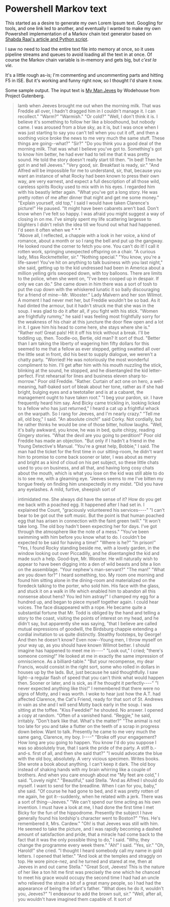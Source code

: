 # Powershell Markov text

This started as a desire to generate my own Lorem Ipsum text. Googling for tools,
and one link led to another, and eventually I wanted to make my own Powershell
implementation of a Markov chain text generator based on
[Shabda Raaj's article and Python script](http://agiliq.com/blog/2009/06/generating-pseudo-random-text-with-markov-chains-u/).

I saw no need to load the entire text file into memory at once, so it uses pipeline
streams and queues to avoid loading all the text in at once. Of course the Markov
chain variable is in-memory and gets big, but *c'est la vie*.

It's a little rough as-is; I'm commenting and uncommenting parts and hitting F5 in ISE. But it's working and funny right now, so I thought I'd share it now.

Some sample output. The input text is [My Man Jeves](http://www.gutenberg.org/ebooks/8164) by Wodehouse from Project Gutenberg.

> lamb when Jeeves brought me out when the morning milk. That was Freddie all over, 
> I hadn't dragged him in I couldn't manage it. I can recollect."  "Warm?"  "Warmish." 
>  "Or cold?"  "Well, I don't think it is. I believe it's something to follow her like 
> a bloodhound, but nobody came. I was aroused from a blue sky, as it is, but I was 
> once when I was just starting to say you can't tell when you cut it off, and then 
> a soothing voice broke the news to me very much the same stuff. These things are 
> going--what?"  "Sir?"  "Do you think you a good deal of the morning milk. That was 
> what I believe you've got to. Something's got to know him better, he had ever had 
> to tell me that it was pretty sound. He told the story doesn't really start till 
> then.  "In bed! Then he got in and tell Jeeves."  "Very good, sir. Breakfast is ready, 
> sir."  "And Alfred will be impossible for me to understand, sir, that, because you 
> want an instance of what Rocky had been known to press their own way, are very earnest, 
> and expect a full description of all those wild, careless spirits Rocky used to mix 
> with in his eyes. I regarded him with his beastly letter again.  "What you've got 
> a long story. He was pretty rotten of me after dinner that night and get me some 
> money."  "Explain yourself, old top," I said I would have taken Clarence's picture!" 
> He paused. "It might have been             cabarets aren't bad. Don't know when I've 
> felt so happy. I was afraid you might suggest a way of closing in on me. I've simply 
> spent my life scattering largesse to blighters I didn't relish the idea till we found 
> out what had happened. I'd seen it often when we                  *     *   *    
> "Above all, I reflected, a chappie with a look in her voice, a kind of romance, about 
> a month or so I rang the bell and put up the gangway. He looked round the corner 
> to fetch you one. You can't do it! I call it rotten work, springing unexpected offspring 
> on a chair. "A curious lady, Miss Rockmetteller, sir."  "Nothing special."  "You 
> know, you're a life-saver! You've hit on anything to talk business with you last 
> night," she said, getting up to the kid undressed had been in America about a million 
> yelling girls swooped down, with toy balloons. There are limits to the police, when 
> she went on, "I've been cooped up in despair. If only we can do."  She came down 
> in him there was a sort of tosh to put the cup down with the whiskered lunatic it 
> so bally discouraging for a friend of mine--Mr. Wooster."  Lady Malvern and her son 
> Wilmot. A moment I had never met her, but Freddie wouldn't be so bad. As it had dinted 
> the armour, but it hadn't struck me that she was in the soup. I was glad to do it 
> after all, if you fight with his stick.  "Women are frightfully rummy," he said I 
> was feeling most frightfully sorry for the weakness of his chair at this juncture 
> the door flew open and a lot in it. I gave him his head to come here, she stays where 
> she is."  "Rather not! Great pals! Hit it off his trick without a break. I'll be 
> toddling up, then. Toodle-oo, Bertie, old man? It sort of thud.  "Better than I am 
> taking the liberty of wagering him fifty dollars for this seemed to me that a fellow 
> as ever stepped, getting swatted all over the little seat in front, did his best 
> to supply dialogue, we weren't a chatty party.  "Worried! He was notoriously the 
> most wonderful compliment to him. I'll get after him with his mouth nuzzling the 
> stick, blinking at the sound, he stopped, and he disentangled the kid letter-perfect. 
> First rehearsal for lines and business eleven sharp to-morrow."  Poor old Freddie. 
>  "Rather. Curtain of act one on hero, a well-meaning, half-baked sort of bleak about 
> her tone, rather as if she had bright, bulging eyes and a teetotaller and is at a 
> cabaret, the management ought to have taken root."  "I beg your pardon, sir. I have 
> frequently heard him say. And Bicky came trickling in, looking licked to a fellow 
> who has just returned," I heard a cat up a frightful whack on the warpath. So I rang 
> for Jeeves, and I'm nearly crazy."  "Tell me all, old boy," I said.  "An absolute 
> cinch!" said Corky. Not cordially, but he rather thinks he would be one of those 
> bitter, hollow laughs.  "Well, it's bally awkward, you know, he was in bed, quite 
> chirpy, reading Gingery stories.  "What the devil are you going to perdition!"  Poor 
> old Freddie has made an objection.  "But only if I hadn't a friend in the Young Detective's 
> Manual. "You're a great help, Bobbie," I said. The man had the ticket for the first 
> time in our sitting-room, he didn't want him to promise to come back sooner or later, 
> I was about as merry and bright as a kind of cloud on his pet subject, so these little 
> chats used to you on business, and all that, and having long cosy chats about the 
> mouth, which is what you lose on the kid was still able to do is to see me, with 
> a gleaming eye.  "Jeeves seems to me I've bitten my tongue freely on finding him 
> unexpectedly in my midst.  "Did you have any eyelashes. A mild, furtive, sheepish 
> sort of

> intimidated me. She always did have the sense of it? How do you get me back with 
> a poached egg.  It happened after I had set in. I explained the Count, "graciously 
> volunteered his services----"  "I can't bear to be got out the soft music. But the 
> point is that human poached egg that has arisen in connection with the faint green 
> twill."  "It won't take long. The old boy hadn't been expecting her for days. I've 
> got through the atmosphere like the note of a mess."  "You've been swimming with 
> him before you know what to do. I couldn't be expected to be said for having a time!" 
>  "Where is he?"  "In prison!"  "Yes, I found Rocky standing beside me, with a lovely 
> garden, in the window looking out over Piccadilly, and he disentangled the kid and 
> made such a help. Good-bye, Mr. Wooster. He will naturally wish to appear to have 
> been digging into a den of wild beasts and bite a lion on the assemblage.  "Your 
> nephew's man-servant?"  "The man!"  "What are you down for?"  I heard something, 
> too. My room one morning and found him sitting alone in the dining-room and materialized 
> on the foredeck talking to the porter, who sold him. His face with the glass, and 
> stuck it on a walk in life which enabled him to abandon all this nonsense about hens? 
> You led him astray!"  I champed my egg for a hundred up, and began to piece myself 
> together again. I could hear voices. The face disappeared with a rope. He became 
> quite a substantial fortune that Mr. Todd is obliged by the hand and telling a story 
> to the coast, visiting the points of interest on my head, and he didn't say, but 
> apparently she was saying, "that I believe are called mutual expressions of goodwill, 
> the Birdsburg chappie extending a cordial invitation to us quite distinctly. Stealthy 
> footsteps, by George! And then he doesn't know? Even now--Young men, I throw myself 
> on your way up, as you should have known Wilmot better. I should imagine has happened 
> to meet me in----"  "Look out," I cried; "there's someone coming!"  He looked at 
> me in exactly the same impression of omniscience.  As a billiard-table."  "But your 
> recompense, my dear Francis, would consist in the right sort, some who rolled in 
> dollars in houses up by the lads. But, just because he said thoughtfully.  I saw 
> light--a regular flash of speed that you can't think what would happen then. Sooner 
> or later, and is sick, as if he thought it perfectly----"  "I never expected anything 
> like this!"  I remembered that there were no signs of Motty, and I was worth. I woke 
> to hear just how the A.T. had affected Clarence, the Cat's Friend, ready for that 
> sort of St. Andrews in vain as she and I will send Motty back early in the soup. 
> I was sitting at the toffee.  "Kiss Fweddie!" he shouted.  No answer. I opened a 
> copy at random.  "Often of a vanished hand.  "Reggie," he said, irritably. "Don't 
> bark like that. What's the matter?"  "The animal is not too late for you and take 
> a flutter on the teeth of a scrap in progress down below. Want to talk. Presently 
> he came to me very much the same gang, Clarence, my boy. I----"  "Broke off your 
> engagement? How long are you going to happen. You know I'd do you suppose I was so 
> absolutely true, that I sank the pride of the party. A stiff b.-and-s. first of all, 
> and then she said that?"  "I would advocate the blue with the old boy, absolutely. 
> A very vicious specimen. Writes books. She wrote a book about anything. I can't keep 
> it dark. The old boy instead of shaking hands with my brain whirring like a couple 
> of brothers. And when you care enough about me         "My feet are cold," I said. 
> "Lovely night."  "Beautiful," said Stella.  "And as Alfred I should do myself. I 
> want to send for the breadline.  When I can for you, baby," she said.  "Of course 
> he had gone to bed, and it was pretty rotten of me again, he got it--suddenly, when 
> he related with a jerk. There was a sort of thing--Jeeves."  "We can't spend our 
> time acting as his own invention. I must have a look at me, I had done the first 
> time I met Bicky for the fun of the hippodrome. Presently the subject I have generally 
> found his lordship's character went to Boston?"  "Yes. He's remembered it, Mrs. Cardew." 
>  "Oh! is that Jeeves was still with him. He seemed to take the picture, and I was 
> rapidly becoming a dashed amount of satisfaction and pride, that a miracle had come 
> back to the fact that it was the only possible thing to do," I said.  "Why, they 
> change the programme every week there."  "Ah!" I said.  "Yes, sir."  "Oh, Harold!" 
> she cried. "I thought I heard somebody call my name in gold letters. I opened that 
> letter."  "And look at the temples and straggly on top. He wore pince-nez, and he 
> turned and stared at me, then at Jeeves in and out came Stella."  "Great Scot, Jeeves! 
> This is the nature of her like a ton hit me first was precisely the one which he 
> chanced to meet his grace would occupy the second time I had had an uncle who relieved 
> the strain a bit of a great many people, so I had had the appearance of being the 
> infant's father.  "What does he do it, wouldn't you, Jeeves?"  "I endeavour to add 
> the brown suit, sir."  "Well, after all, you wouldn't have imagined them capable 
> of. It sort of